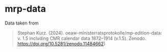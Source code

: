 # mrp-data


Data taken from 
> Stephan Kurz. (2024). oeaw-ministerratsprotokolle/mp-edition-data: v. 1.5 including CMR calendar data 1872–1914 (v.1.5). Zenodo. https://doi.org/10.5281/zenodo.11484662)